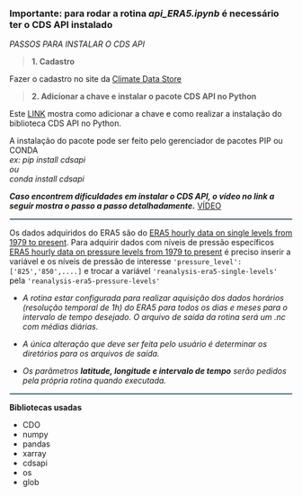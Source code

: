 ### Importante: para rodar a rotina *api_ERA5.ipynb* é necessário ter o CDS API instalado

*PASSOS PARA INSTALAR O CDS API*

>**1. Cadastro**

Fazer o cadastro no site da [Climate Data Store](https://cds.climate.copernicus.eu/#!/home)

>**2. Adicionar a chave e instalar o pacote CDS API no Python**

Este [LINK](https://cds.climate.copernicus.eu/api-how-to#install-the-cds-api-key) mostra como adicionar a chave e como realizar a instalação do biblioteca CDS API no Python.

A instalação do pacote pode ser feito pelo gerenciador de pacotes PIP ou CONDA\
*ex: pip install cdsapi\
ou\
conda install cdsapi*

***Caso encontrem dificuldades em instalar o CDS API, o vídeo no link a seguir mostra o passo a passo detalhadamente.***
[VÍDEO](https://www.youtube.com/watch?v=NHbvfggMC10&ab_channel=CopernicusECMWF)

<hr style="border:1px solid lightblue"> </hr>

Os dados adquiridos do ERA5 são do [ERA5 hourly data on single levels from 1979 to present](https://cds.climate.copernicus.eu/cdsapp#!/dataset/reanalysis-era5-single-levels?tab=overview). Para adquirir dados com níveis de pressão específicos [ERA5 hourly data on pressure levels from 1979 to present](https://cds.climate.copernicus.eu/cdsapp#!/dataset/reanalysis-era5-pressure-levels?tab=overview) é preciso inserir a variável e os níveis de pressão de interesse ``'pressure_level': ['825','850',....]`` e trocar a variável ``'reanalysis-era5-single-levels'`` pela ``'reanalysis-era5-pressure-levels'``

* *A rotina estar configurada para realizar aquisição dos dados horários (resolução temporal de 1h) do ERA5 para todos os dias e meses para o intervalo de tempo desejado. O arquivo de saída da rotina será um .nc com médias diárias.* 

* *A única alteração que deve ser feita pelo usuário é determinar os diretórios para os arquivos de saída.*

* *Os parâmetros **latitude, longitude e intervalo de tempo** serão pedidos pela própria rotina quando executada.*  


<hr style="border:1px solid lightblue"> </hr>

**Bibliotecas usadas**

* CDO
* numpy
* pandas
* xarray
* cdsapi
* os
* glob
